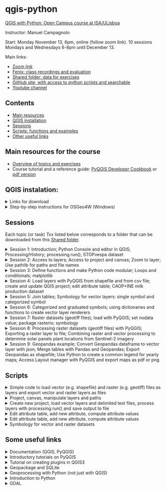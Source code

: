 # qgis-python

[QGIS with Python: Open Campus course at ISA/ULisboa](https://www.isa-opencampus.pt/qgis-com-python)

Instructor: Manuel Campagnolo

Start: Monday November 13, 6pm, online (follow zoom link). 10 sessions Mondays and Wednesdays 6-8pm until December 13.

Main links:
* [Zoom link](https://videoconf-colibri.zoom.us/j/98394607195)
* [Fenix: class recordings and evaluation](https://fenix.isa.ulisboa.pt/courses/qwp-846413499991001)
* [Shared folder: data for exercises](https://ulisboa-my.sharepoint.com/:f:/g/personal/mlc_office365_ulisboa_pt/ElM7jQ_b__lEkznQ6mVRuhsBESim1iSIdK0v_7kXgvHw6A?e=UFWqMh)
* [GitHub site, with access to python scripts and searchable](https://github.com/isa-ulisboa/qgis-python)
* [Youtube channel](https://www.youtube.com/@qgisiwthpython)
  
## Contents

* [Main resources](#main-resources-for-the-course)
* [QGIS installation](#qgis-instalation)
* [Sessions](#sessions)
* [Scripts: functions and examples](#scripts)
* [Other useful links](#some-useful-links)

## Main resources for the course 

* [Overview of topics and exercises](overview_pyqgis_geopandas_rasterio.pdf)
* Course tutorial and a reference guide: [PyQGIS Developer Cookbook](https://docs.qgis.org/3.28/en/docs/pyqgis_developer_cookbook/index.html) or [pdf version](https://docs.qgis.org/testing/pdf/en/QGIS-testing-PyQGISDeveloperCookbook-en.pdf)

## QGIS instalation:
<details markdown="block">

  <summary> Links for download</summary>
  
*  **Windows**: Follow instructions for [installing QGIS via the OSGeo4W distribution manager](https://www.e-education.psu.edu/geog489/node/2294). You can also follow the video [install QGIS via OSGeo4W](https://www.youtube.com/watch?v=jtHnqvfa6is).
*  **MacOS**: Follow instructions from [Download QGIS](https://www.qgis.org/en/site/forusers/download.html)

</details>

<details markdown="block">
  
<summary> Step-by-step instructions for OSGeo4W (Windows)</summary>

Below are included step-by-step instruction for installing QGIS through OSGeo4W (Windows) and using OSGeo4W shell to install Python packages:
1. Downloading and installing QGIS (instructions for installing QGIS via the OSGeo4W distribution manager). [geog489](https://www.e-education.psu.edu/geog489/node/2294)
  - 1st: go to [download](https://qgis.org/en/site/forusers/download.html) and download OSGeo4W Network installer (Window users)
  - 2nd: execute the downloaded file `osgeo4w-setup.exe` (follow instructions in [https://www.e-education.psu.edu/geog489/node/2294](https://www.e-education.psu.edu/geog489/node/2294)): this will take some time. Files will be typically installed in `C:\OSGeo4W`. Note: to uninstall OSGeo4W, run `osgeo4w-setup.exe` and choose advanced installation and choose the packages you want to uninstall (can choose all). Then delete OSGeo4W folder.
  - Important files that are created during installation:
    - `C:\OSGeo4W\OSGeo4W.bat` - This opens the OSGeo4W shell that can be used for executing python scripts from the command line.
    - `C:\OSGeo4W\bin\qgis-ltr-bin.exe` - This is the main QGIS executable that you need to run for starting QGIS 3.
    - Obs: we will execute scripts directly in QGIS, so the OSGeo4W shell (windows key+ OSGeo4W shell) will only be needed to install Python packages (see below).
2. To run the Python interpreter from the OSGeo4W shell one should execute `python-qgis-ltr` (you can exit with `quit()`).
  - [Installing pip](https://pip.pypa.io/en/stable/installation/): most likely not necessary since it should be included in the above installation
  - Installing a Python package that is not included in OSGeo4W: for example, install package `sklearn` (package for Data Science not included in OSGeo4W): 
    - 1st: open OSGeo4W shell (`window key` + `osgeo4w shell`);  
    - 2nd: execute `python -m pip install --user sklearn` in the OSGeo4W shell; 
    - 3rd: in the python console of QGIS do `import sklearn` to verify that it is loaded correctly (i.e. there is no error message)
    - Exercise: install package haversine (distances over the sphere).

</details>

## Sessions

Each topic (or task) *Txx* listed below corresponds to a folder that can be downloaded from this [Shared folder](https://ulisboa-my.sharepoint.com/:f:/g/personal/mlc_office365_ulisboa_pt/ElM7jQ_b__lEkznQ6mVRuhsBESim1iSIdK0v_7kXgvHw6A?e=UFWqMh). 

<details markdown="block">

  <summary>Session 1: Introduction; Python Console and editor in QGIS; Processing/History; processing.run(); STOPvespa dataset</summary>
  
  - Introduction to PyQGIS
  - T01: this first exercise uses two vector datasets, one that is loaded from a `shapefile` that represents Portuguese counties, and a point dataset (STOPvespa of locations of Asian hornet nests) that is read from a `csv` file. The goal is to load and visualize the data, and create a QGIS project "by hand"; Create the first script in Python to perform some simple operations: `extract by expression` and `extract by location`. To do this, one first execute the operations with tools in Processing/Toolbox, and then use Processing/History to copy the respective commands to the Python editor in the appropriate order. This is described in the first playlist in the [@qgisiwthpython Youtube channel](https://www.youtube.com/@qgisiwthpython).

</details>

<details markdown="block">
<summary>Session 2: Access to layers; Access to project and canvas; Zoom to layer; Use pathlib for paths and file names</summary>

  - T02: It is assumed that the project `stopvespa.qgz` is loaded in QGIS before running the script. The goal is to access the QGIS project programmatically with PyQGIS. The script includes code to access and read a project, access the QGIS canvas, set the project coordinate reference system, list layers in canvas or project, refresh canvas, access a layer by name, change the layer name, extract the extent of a layer, zoom to layer, read the layer's id, access the `layerTreeRoot` and the available `QgsLayerTreeLayer`, and toggle layer visibility.
  - T03: It is assumed that the project `stopvespa.qgz` is loaded in QGIS before running the script. The ultimate goal is to be able to change the orders of layer in the *Layers panel* programatically with PyQGIS. To do this, one needs to access the `QgsLayerTree` instance (root) and then, access and individual layer with a `QgsLayerTreeLayer` object. Finally, one needs to be able to clone, insert and remove object of class `QgsLayerTreeLayer` in the root. It is shown how to save changes in the project with action `mActionSaveProject`. The script also show how to create a second canvas in QGIS.
  - T05: It is assumed that the project `stopvespa.qgz` is loaded in QGIS before running the script. The script shows how to export a QGIS vector layer as shapefile.
  - T06: It is assumed that the project `stopvespa.qgz` is loaded in QGIS before running the script. The goal is to improve T02 in order to use paths relative to the project file location, use memory layers for intermediate results, save the final layer as file, use a variable (D) that defines the diameter threshold for the problem of determining the counties where nests larger than D occur. Module `Path` from package `pathlib` is used to manage paths and file names.

</details>

<details markdown="block">
  <summary>Session 3: Define functions and make Python code modular; Loops and conditionals; matplotlib </summary>

  - T07: It is assumed that the project `stopvespa.qgz` is loaded in QGIS before running the script. The goal is to define functions and make code in T06  more compact and modular.
  - T08: It is assumed that the project `stopvespa.qgz` is loaded in QGIS before running the script. Again, it is explored how to define functions and make the script more modular. Create a separate file `my_functions.py` to store functons and load that file from the script. Simplify the code for the STOPvespa problem and organize the script by defining the main chunk of code with `def main():` and then calling it with `main()`. Create a loop over wasp nest diameters and plot results with Python package `matplotlib`. 
  
</details>

<details markdown="block">
  <summary>Session 4: Load layers with PyQGIS from shapefile and from csv file; create and update QGIS project; edit attribute table; CAOP+INE milk production dataset</summary>
  
  - T04: The goals of this script are creating and saving a new project. The script reads a shapefile as QGIS vector layer, changes the layer encoding, and reads a `csv` file as a text delimited QGIS layer.
  - T09: The goals are the same as T04, but with different data sets, and a more compact code. The new data set includes the location of Portuguese counties (CAOP) and a table of  Milk production per county from INE. In this case the csv file does not have coordinates while the one in T04 has. Therefore, the parameters for reading the `csv` file are different in T04 and T09.
  - T10: Extend T09 to `edit` and `join` attribute tables with PyQGIS. Namely, the script shows how PyQGIS can be used to edit the attribute table with `QgsField` and `addAttribute`. Check with `dataProvider().capabilitiesString()` if the attribute table can be edited. Access features and attributes with `getFeatures()`.
    
</details>

<details markdown="block">
  <summary>Session 5: Join tables;  Symbology for vector layers: single symbol and categorized symbol</summary>
  
  - T11: The data sets are again CAOP and a milk production table. The script shows how to join tables with `native:joinattributestable` to pass the values of milk production to the attribute table of the spatial dataset CAOP.
  - The appearance of the layer is given by `layer.renderer()`: this includes symbols associated to the layer. Symbols are classes which take care of drawing of visual representation of features, while renderers determine what symbol will be used for a particular feature. Symbols are generated from classes `QgsMarkerSymbol`, `QgsLineSymbol` and `QgsFillSymbol` depending on the geometry of the feature. See the following table for the combinations of geometries and types for single, categorized and graduated renderers [geometry vs type](vector_layers_symbols.png).
  - T12: The CAOP data set is rendered with `QgsSingleSymbolRenderer`. The script shows how to change vector layer symbology -- color, transparency, stoke_width, etc -- for single symbols.
  - T13: The goal is to change the legend to show which are the counties that produce milk and the ones that don't. In order to do this, one need to create a new categorical variable that gives that information. This is done by creating a new attribute with `QgsField` and  `addAttribute`. Then, the values for the new attribute are computed by visiting the attribute table with `getFeatures()`.
  - T14 is the continuation of T13 and focus on the creation of the renderer to change the layer's symbology. It is created with `QgsCategorizedSymbolRenderer` and uses the new categorized variable defined in T13. 
  
</details>

<details markdown="block">
  <summary>Session 6: Categorized and graduated symbols; using dictionaries and functions to create vector layer renderers</summary>
  
  - T15, an improvement of T14. A dictionary is created to hold the categories for the renderer. Therefore, one can create a dictionary with an arbitrary number of categories and call a function to convert that dictionary into a renderer to change the layer's legend.
  - T16: Graduated symbols. In this example, we use a color ramp similarly to what is done "by hand" in QGIS. One can choose the color ramp, the number of classes and the classification method as in the symbology interface for graduated symbols. The code to define the  renderer is encapsulated in a function.
  - T17, an improvement of T16: since the INE milk production data set includes different types of milk, this scripts contains PyQt5 widgets to interact with the user so the user can choose which type of milk to use for the legend. `QInputDialog.getItem` is used to create a drop-down menu; `QMessageBox.question` is used to ask a yes/no question and store the answer; `QMessageBox.information`is used to convey information to the user through message boxes in QGIS.
  - T18:  Graduated symbols again, but this time a dictionary is created to hold each range of values of the attribute, the labels, etc, making the renderer more flexible than in T16.
  - T19: Graduated symbols still as in T18, but now, instead of creating a dictionary from scratch, there is a function that creates the dictionary. In this example, the function creates a dictionary with N ranges, where N is given by Sturges rule, and the symbol for each range is defined from a given colormap, with a formatted label. This approach provides increased flexibility in creating a graduated symbology.
  
</details>

<details markdown="block">
  <summary>Session 7: Raster datasets (geotiff files); load with PyQGIS; set nodata value; package rasterio; symbology </summary>
  
  - T20: Read single band geotiff file (DEM) with `iface.addRasterLayer`; Extract information about layer (width, height, extent, nodata value); Set nodata value for layer; Contrast enhancement.
  - T21: As an alternative to using PYQGIS as in T20, the raster file can be opened and processed with Python package `rasterio`; Create histogram; Set nodata value with rasterio; Export raster with rasterio; Note that there is no direct way to convert a rasterio raster object into a QGIS raster layer.
  - T22: This is a continuation of T20 with the same DEM dataset; Instead of creating a gray symbology (default), one can create a `QgsSingleBandPseudoColorRenderer` and render the raster with colors.
  - T23: The input is a multiband raster (Sentinel 2 image with four 10 m resolution spectral bands); Load file and create a raster layer; Compute band statistics with PyQGIS;  Create color composites with PyQGIS and contrast enhancement (e.g. mean +/- standard error range)
  
</details>


<details markdown="block">
  <summary>Session 8: Processing raster datasets (geotiff files) with PyQGIS; Exporting a raster layer to file; Combining raster and vector processing to determine solar panels plant locations from Sentinel-2 imagery</summary>
  
  - T24: Clip raster (Sentinel-2 multiband image) by vector layer (county Alcoutim extracted from CAOP) with `gdal:cliprasterbymasklayer` (see two first operations in [this diagram](diagram_exercise_alcoutim.pdf)); Save raster layer as geotiff file with PyQGIS `QgsRasterFileWriter`.
  - T25: Consider the problem of determining the location of solar panels by analyzing Sentinel-2 10 m imagery with PyQGIS; Create script in PyQGIS to implement the sequence of steps in [this diagram](diagram_exercise_alcoutim.pdf) and obtain a vector layer with the approximate extension of industrial solar panels.
  
</details>


<details markdown="block">
  <summary>Session 9: Geopandas example; Convert Geopandas dataframe to vector layer with json; Merge tables with Pandas and Geopandas; Export Geopandas as shapefile; Use Python to create a common legend for yearly maps; Access Layout manager with PyQGIS and export maps as pdf or png</summary>
  
  - T26: Package **Geopandas** is an extension of the widely used **Pandas** package for data frames (tables). Geopandas tables have a special column called **geometry** that stores the geometry of the respective feature. With this short example, it is shown how to read a shapefile with Geopandas, how to perform simple manipulation of the data and do some geoprocessing, and how to convert a Geopandas dataframe into a QGIS vector layer for easy visualization and further processing in QGIS.
  - T27: The goal of the exercise is to join by attributes a shapefile of counties and a table of wine production from each county. This could be done as in T11 with PyQGIS using tool `native:joinattributestable`. Here, instead, the shapefile and the tables are read with Pandas and Geopandas, and the tables are preprocessed with Pandas and merged with `merge`. Finally, the resulting merged table with geometries and wine production values is exported to a *shapefile* using Geopandas.
  - T28: The goal of the exercise is to create a common legend for the wine production for all available years. The distribution of production values is very skewed so equal class intervals are not ideal. It would be easy to create a separate legend for each year as in T19 which uses Jenks to define the ranges of N classes for a graduated symbology. However, the legends for the different years would not be comparable since ranges would be different. In this example, a common symbology is created for all years. This is done by reading the data with Geopandas, and using Python `Jenkspy` package to compute the Jenks breaks and create a unique dictionary of ranges for the wine production values of all years.  That dictionary is then used to create the graduated symbology renderer for the vector layer in QGIS that represents the production for each  specific year. To help visualizing the evolution of wine production along the years, the script also turns on/off the visibility of each layer as in T02.
  - T29: This script re-uses a large part of the code from T28 but creates the legend for a single year. The goal is to create automatically map outputs in format `pdf` or `png` with map, legend, scale bar and title. This can be easily generalized to create a file per year, with all maps sharing the same legend. The script shows how PyQGIS has access to the QGIS Layout Manager.

</details>



## Scripts

<details markdown="block">
  <summary>Simple code to load vector (e.g. shapefile) and raster (e.g. geotiff) files as layers and export vector and raster layers as files </summary>

  - Create empty project:
    ```
    QgsProject.instance().clear()
    ```
  - Load shapefile as QGIS vector layer:
    ```
    # fn is the path to the file (e.g. with extension .shp)
    mylayer=iface.addVectorLayer(str(fn),'layer_name','ogr')
    ```
  - Load shapefile as *memory* QGIS vector layer:
    ```
    # fn is the path to the file (e.g. with extension .shp)
    mylayer=QgsVectorLayer(str(fn),"", "ogr")
    mylayer.selectAll()
    clone_layer = processing.run("native:saveselectedfeatures", {'INPUT': mylayer, 'OUTPUT': 'memory:'})['OUTPUT']
    mylayer.removeSelection()
    clone_layer.setName('layer_name')
    QgsProject().instance().addMapLayer(clone_layer)
    ```
  - Load geotiff as QGIS raster layer:
    ```
    # fn is the path to the file (e.g. with extension .tif)
    mylayer=iface.addRasterLayer(fn,'layer_name','gdal')
    ```
  - Load openstreetmaps (OSM) as QGIS raster layer:
    ```
    uri_OSM = 'type=xyz&url=https://tile.openstreetmap.org/{z}/{x}/{y}.png&zmax=19&zmin=0'
    iface.addRasterLayer(uri_OSM, "OpenStreetMap", "wms")
    ```
  - Save QGIS vector layer as shapefile:
    ```
    # fn is the path to the output file (e.g. with extension .shp)
    processing.run("native:savefeatures", {'INPUT':mylayer, 'OUTPUT':fn})
    ```
  - Save QGIS vector layer as shapefile (2nd alternative):
    ```
    # fn is the path to the output file (e.g. with extension .shp)
    # Driver name and encoding
    options = QgsVectorFileWriter.SaveVectorOptions()
    options.driverName = 'ESRI Shapefile'
    options.fileEncoding = 'UTF-8'
    # instance of QgsCoordinateTransformContext
    context = QgsProject.instance().transformContext()
    # write to file
    QgsVectorFileWriter.writeAsVectorFormatV3(mylayer, fn, context,options)
    ```
  - Export QGIS raster layer as geotiff:
    ```
    # fn is the path to the output file (e.g. with extension .tif)
    pipe = QgsRasterPipe()
    pipe.set(mylayer.dataProvider().clone())
    file_writer = QgsRasterFileWriter(str(fn))
    file_writer.writeRaster(pipe, mylayer.width(), mylayer.height(), mylayer.extent(), mylayer.crs())
    ```
  - Convert geopandas dataframe to QGIS vector layer:
    ```
    # gdf is a geopandas dataframe
    mylayer = QgsVectorLayer(gdf.to_json(),'layer_name',"ogr")
    QgsProject.instance().addMapLayer(mylayer)
    ```

</details>


<details markdown="block">
  <summary>Project, canvas, manipulate layers and paths</summary>

  Below, **it is supposed that there is already a project loaded in QGIS with vector layers**. The scripts below allow to manipulate those layers, zoom to layer, remove layers from the project, etc.

  - Function that returns the path to the current project:
    ```
    def my_project_path(my_project):
        """
            output: Path to the folder where the project is
        """
        # If there is a project, mufolder will be location of the project
        if my_project.fileName()!='':
            print('project', Path(my_project.fileName()).stem ,  'loaded')
            return Path(my_project.homePath())
        else:
            print('No project available')
            return 0 # exits main if there is no project available
    ```
    
  - Function that returns a layer which name matches a layer in the current project:
    ```
    def my_find_layer(ln):
        """
            tries to find a project layer which name is ln
        """
        layers=QgsProject().instance().mapLayersByName(ln)
        if len(layers)>1:
            print('Warning: there is more than one layer with name',ln)
            return layers[0]
        if len(layers)==1:
            return layers[0]
        print('Warning: no matches for', ln)
        return None
    ```
  - Function that finds a layer which name contains the string "approx_ln":
    ```
    def my_find_approx_layer(approx_ln):
        """
            tries to find a layer which name includes approx_ln
        """
        layers=QgsProject().instance().mapLayers().values() # dictionairy of all layers
        for layer in layers:
            ln=layer.name()
            if approx_ln in ln: # True if the layer name contains approx_ln
                return my_find_layer(ln)
        return None # in case no match is found
    ```
  - Function to zoom to the layer which name is layer_name:
    ```
    def my_zoom_to_layer(layer_name):
        """
            input: layer name
            works if the project crs is compatible with extent of the input layer
        """
        # Access layer in project if it exists
        mylayers=QgsProject().instance().mapLayersByName(layer_name)
        # mylayer is the first in the returned list
        if mylayers:
            mylayer=mylayers[0]
            # setproject CRS so it is the same as mylayer.crs()
            QgsProject.instance().setCrs(mylayer.crs())
            # Determine extent
            extent = mylayer.extent()
            iface.mapCanvas().setExtent(extent) 
            iface.mapCanvas().refresh()
    ```
  - Function that removes a layer from the project:
    ```
    def my_remove_layer(layer):
        """
            removes layer from project
        """
        if layer in QgsProject().instance().mapLayers().values():
            QgsProject().instance().removeMapLayer(layer.id())
    ```
</details>

<details markdown="block">
  <summary>Create new project, load vector layers and delimited text files, process layers with processing.run() and save output to file</summary>

  Functions below allow to process layers with `processing.run` and execute tools from QGIS processing toolbox. The best pratice while processing data consists in creating temporary layers until the final reult is obtained. Then, the final layer can be exported as a file (e.g. *shapefile*).
  - Function that creates an empty project, with a name and saves it to a qgz file:
    ```
    def my_create_project(my_folder,project_name):
        """
            Create new project, set title, and save
        """
        my_project=QgsProject.instance() # QgsProject
        my_project.clear() # Clear project 
        my_project.setTitle(project_name)
        project_file=str(my_folder/project_name)+'.qgz'
        # Save project to file
        my_project.write(project_file) # 
    ```
  - Function that reads a vector file, and adds to the project a clone of that file as a 'memory' layer:
    ```
    def my_add_to_memory_vector_layer_from_shapefile(fn,ln):
        """
             add and name vector layer from file
             fn: string: path_to_file
             ln: string: output layer name
             output: layer copied to memory layer
        """
        mylayer=QgsVectorLayer(str(fn),"", "ogr")
        mylayer.selectAll()
        clone_layer = processing.run("native:saveselectedfeatures", {'INPUT': mylayer, 'OUTPUT': 'memory:'})['OUTPUT']
        mylayer.removeSelection()
        clone_layer.setName(ln)
        QgsProject().instance().addMapLayer(clone_layer)
        return clone_layer
    ```
  - Function that reads a delimited text file (e.g. csv or txt), sets encoding to 'utf-8' and adds it as a layer to the project:
    ```
    def my_add_layer_from_csv(fn,ln,params):
        """
            reads csv file and adds to project
        """
        # create uri as string
        uri=fn.as_uri()+params
        # create and load layer
        mylayer = QgsVectorLayer(uri, '' , "delimitedtext")
        # encoding
        provider=mylayer.dataProvider()
        if provider.encoding()!='UTF-8':
            mylayer.dataProvider().setEncoding('UTF-8')
        # set name
        mylayer.setName(ln)
        # add to project
        QgsProject().instance().addMapLayer(mylayer)
        return mylayer
    ```
    An example of a call to this function (T11):
    ```
    params_ine='?delimiter=;&detectTypes=yes&geomType=none'
    ine=my_add_layer_from_csv(fn,'INE',params_ine)
    ```
  - Function that executes QGIS tool from processing toolbox with *processing.run*:
    ```
    def my_processing_run(operation,ln_input,dict_params,layer_name):
        """ 
            function to execute processing.run from a list of parameters
            it creates a temporary output (in memory)
            ln_input is either the input layer or the name (a string) of the input layer
            dict_params: dictionary with operation parameters except 'INPUT' and 'OUTPUT'
            layer_name: name for the output layer
            output: output QgsVectorLayer
        """
        dict_params['INPUT']=ln_input
        dict_params['OUTPUT']=QgsProcessing.TEMPORARY_OUTPUT
        mylayer=processing.run(operation,dict_params)['OUTPUT']
        mylayer.setName(layer_name)
        QgsProject().instance().addMapLayer(mylayer)
        return mylayer
    ```
    Example of a call to this function (T08):
    ```
    params={'PREDICATE':[1], 'INTERSECT':vespa_D}
    conc_D=my_processing_run("native:extractbylocation", caop, params, ln)
    ```
  - Function that exports a temporary layer to a file (e.g. a *shapefile*):
    ```
    def my_export_layer_as_file(vlayer,fn):
        """ 
            inputs: vector layer and path to output file
        """
        if isinstance(vlayer,QgsVectorLayer):
            # file path is converted into a string
            processing.run("native:savefeatures", {'INPUT':vlayer, 'OUTPUT':str(fn)})
    ```
</details>

<details markdown="block">
  <summary>Edit attribute table, add new attribute, compute attribute values</summary>

  Often, we need to make changes on vector layers in QGIS. Vector layers have attributes (aka fields) that correspond to the *columns* of the layer's **attribute table**. There is one special field which is the **geometry** and contains the geometry of each feature of the layer. The features correspond to the *rows* of the attribute table. Each feature has therefore a geometry (unless the layer is just a non spatial regular table) and has values for all attributes. 
  
  PyQGIS provides methods to add new attributes to the attribute table with `layer.addAttribute(fld)` where `fld` is an object of class `QgsField`. It also provides a method to delete attributes, with `layer.deleteAttribute(index_of_the_field)`. After changes are made, the layer needs to be updated with `layer.updateFields()`.
  
   To iterate over all features from a layer, on can use the *for loop* `for feat in layer.getFeatures():`. Then, the value of some attribute is accessible with `feat['attribute name']`. One can also add a new feature to the attribute table with `layer.addFeature(feat)` where `feat` is an object of class `QgsFeature`, or remove a feature with `layer.deleteFeature(id_of_the_feature)`. The geometry of some feature can be set or changed with `feat.setGeometry(geom)`or `layer.changeGeometry(id_of_the_feature,geom)`, where `geom`is an object of class `QgsGeometry`. After changes are made, the feature needs to be updated with `layer.updateFeature(feat)`.

</details>

<details markdown="block">
  <summary>Edit attribute table, add new attribute, compute attribute values</summary>

  
  - Function that edits a vector layer and computes the values of one field as a function of the values of the other field (T10):
    ```
    def my_INE_preprocessing(layer):
        """
        Edits the vector layer and make some changes to it
        The goal is to compute the values of attribute di_co from the values of attribute NUTS_2013
        Only the values of NUTS_2013 with maximum length are of interest (those are the counties)
        """
        # 1st: determine maximum length of NUTS_2013
        maxDigits=0
        for feat in layer.getFeatures():
            if len(feat['NUTS_2013']) > maxDigits:
               maxDigits=len(feat['NUTS_2013'])
        
        # 2nd: for those, compute and store new 4-digit code (last 4 digits) in di_co
        with edit(layer):
            for feat in layer.getFeatures():
                if len(feat['NUTS_2013']) == maxDigits:
                    feat['di_co'] = feat['NUTS_2013'][-4:] # last 4 digits
                    # “update-after-change”
                    res=layer.updateFeature(feat) # 'res' to be silent
        # return output layer
        return layer
    ``` 
  - Function that adds a field to a layer and computes the values for that field as a function of the values of an existing field (T13):
    ```
    def my_add_string_attribute_and_compute_value(layer):
        '''
        input: layer
        creates a new field called 'produces' and computes its values from the values of an existing field 'Total'
        '''
        # Create new categorized attribute 'produces' with values 'yes' or 'no'
        fld=QgsField('produces',QVariant.String)
        with edit(layer):
            layer.addAttribute(fld) 
            layer.updateFields()
            for feat in layer.getFeatures():
                if feat['Total'] == 0:
                    feat['produces'] = 'no' 
                else:
                    feat['produces'] = 'yes' 
                # “update-after-change”
                layer.updateFeature(feat) # 'res' to be silent
                return layer
    ```
</details>

<details markdown="block">
  <summary>Symbology for vector and raster datasets</summary>

  - Function that creates a categorized legend for a vector layer from a dictionary; and function that creates a dictionary 
    ```
    def create_categorized_legend(vlayer,attrib,dict):
        '''
        input: 
        1.layer to render, 
        2. string: attribute to use, 
        3. dictionary for the legend where the key is the value the attribute takes, and the values are the class label (a string), the color (QColor object), and the opacity (float)
        no output
        '''
        # create categories from mydict
        categories=[] # empty list
        for myvalue, (mylabel,myQcolor, myopacity) in dict.items():
            mysymbol=QgsSymbol.defaultSymbol(vlayer.geometryType())
            mysymbol.setColor(myQcolor)
            mysymbol.setOpacity(myopacity)
            cat=QgsRendererCategory(myvalue, mysymbol, mylabel)
            categories.append(cat)
        # create renderer
        renderer = QgsCategorizedSymbolRenderer(attrib, categories)
        vlayer.setRenderer(renderer)
        # Refresh layer
        vlayer.triggerRepaint()
    ```
    Below, is a example of a function that creates a dictionary of random colors.
    ```
    def create_random_categorized_dict(myListValues,colorMin=0,colorMax=255,opacity=1):
        '''
        function that creates dictionary from list of values
        '''
        import random
        myDict={} # initialize
        # creates dictionary: one entry per value in myListValues
        for val in myListValues:
            val = str(val) # to be sure it is a string
            myR=random.randint(colorMin,colorMax) 
            myG=random.randint(colorMin,colorMax)
            myB=random.randint(colorMin,colorMax)
            myQColor=QColor(myR,myG,myB)
            # insert a new entry to the dictionary
            myDict.update({val : (val,myQColor,opacity)})
        return myDict
    ```
    - Function that creates a symbology for a single band raster layer.

    ```
    def create_raster_ramp_legend(lyr,dict, type='Linear'):
        ''' 
        legend for raster 
        type is 'Linear' (interpolated ramp, by default), 'Discrete', 'Exact',...
        inputs: layer and dictionary with label: (color, limit)
        '''
        s = QgsRasterShader()
        # Instantiate the specialized ramp shader object:
        c = QgsColorRampShader()
        # Name a type for the ramp shader. 
        if (type=='Linear'): c.setColorRampType(QgsColorRampShader.Interpolated)
        if (type=='Discrete'): c.setColorRampType(QgsColorRampShader.Discrete)
        if (type=='Exact'): c.setColorRampType(QgsColorRampShader.Exact)
        # Create a list hold our color ramp definition:
        i = []
        # Populate the list with color ramp color values for each range:
        for label, (color, limit) in dict.items():
            i.append(QgsColorRampShader.ColorRampItem(limit, color, label)) 
        # Assign the color ramp to our shader:
        c.setColorRampItemList(i)
        # Tell the generic raster shader to use the color ramp:
        s.setRasterShaderFunction(c)
        #Next we create a raster renderer object with the shader:
        ps = QgsSingleBandPseudoColorRenderer(lyr.dataProvider(), 1, s)
        # Assign the renderer to the raster layer:
        lyr.setRenderer(ps)
        #Finally we add the layer to the canvas to view it:
        lyr.triggerRepaint()
        # Should not be necessary
        iface.layerTreeView().refreshLayerSymbology(lyr.id())
        return lyr
    ```
</details>

## Some useful links
<details markdown="block">
  <summary> Documentation (QGIS, PyQGIS) </summary>

  * (main resource: tutorial and a reference guide) PyQGIS Developer Cookbook. [https://docs.qgis.org/3.28/en/docs/pyqgis_developer_cookbook/index.html](https://docs.qgis.org/3.28/en/docs/pyqgis_developer_cookbook/index.html) or [https://docs.qgis.org/testing/pdf/en/QGIS-testing-PyQGISDeveloperCookbook-en.pdf](https://docs.qgis.org/testing/pdf/en/QGIS-testing-PyQGISDeveloperCookbook-en.pdf)
  * Documentation for QGIS (also accessible through QGIS Python editor). [https://docs.qgis.org/3.28/en/docs/index.html](https://docs.qgis.org/3.28/en/docs/index.html)
  * QGIS Python API:  [https://qgis.org/pyqgis/master/core/index.html](https://qgis.org/pyqgis/master/core/index.html)

</details>

<details markdown="block">
  <summary> Introductory tutorials on PyQGIS </summary>
  
1. Broad range tutorials:
  * PyQGIS 101: Introduction to QGIS Python programming for non-programmers. [https://anitagraser.com/pyqgis-101-introduction-to-qgis-python-programming-for-non-programmers/](https://anitagraser.com/pyqgis-101-introduction-to-qgis-python-programming-for-non-programmers/)
  * Tutorial on QGIS 3 programming with Python (PyQGIS): [https://www.geodose.com/p/pyqgis.html](https://www.geodose.com/p/pyqgis.html)
  * QGIS Tutorials and Tips (with section on PyQGIS): [https://www.qgistutorials.com/en/index.html](https://www.qgistutorials.com/en/index.html)
  * Customizing QGIS with Python (Full Course Material) 3.16: [https://courses.spatialthoughts.com/pyqgis-in-a-day.html](https://courses.spatialthoughts.com/pyqgis-in-a-day.html)
  * QGIS Python course by Victor Olaya: [https://github.com/volaya/qgis-python-course](https://github.com/volaya/qgis-python-course)
  * Automating QGIS3 with Python: [https://www.udemy.com/course/automating-qgis-3xx-with-python/learn/lecture/15679972#overview](https://www.udemy.com/course/automating-qgis-3xx-with-python/learn/lecture/15679972#overview)
  * QGIS Python Tutorial (Open source options PyQGIS Tutorial): [https://www.youtube.com/watch?v=X-LvGvNor4E](https://www.youtube.com/watch?v=X-LvGvNor4E)
  * Course Unleash QGIS with Python, 2nd edition: [https://github.com/manuelcampagnolo/PyQGIS_2nd_edition](https://github.com/manuelcampagnolo/PyQGIS_2nd_edition)
  
2. More specific topics:
  * PyQGIS: Create and Print a Map Layout with Python: [https://opensourceoptions.com/pyqgis-create-and-print-a-map-layout-with-python/](https://opensourceoptions.com/pyqgis-create-and-print-a-map-layout-with-python/)
  * Symbolizing Vector and Raster Layers (2015): [https://www.gislounge.com/symbolizing-vector-and-raster-layers-qgis-python-programming-cookbook/](https://www.gislounge.com/symbolizing-vector-and-raster-layers-qgis-python-programming-cookbook/)
  * An Intro to the Earth Engine Python API [https://github.com/google/earthengine-community/blob/master/tutorials/intro-to-python-api/index.ipynb](https://github.com/google/earthengine-community/blob/master/tutorials/intro-to-python-api/index.ipynb)

</details>

<details markdown="block">
  <summary>  Tutorial on creating plugins in QGIS3 </summary>
  
* [https://www.qgistutorials.com/en/docs/3/building_a_python_plugin.html](https://www.qgistutorials.com/en/docs/3/building_a_python_plugin.html)
</details>

<details markdown="block"> 
  
  <summary> Geopackage and SQLite </summary>

* How to create and populate a geopackage in QGIS ([video](https://www.youtube.com/watch?v=rLLP7NImZsU))
* [Load geopackage layers with PyQGIS](https://anitagraser.com/pyqgis-101-introduction-to-qgis-python-programming-for-non-programmers/pyqgis-101-creating-functions-to-load-geopackage-layers/)
* [How do I do that in SpatialLite and SQLite](https://www.researchgate.net/profile/Arthur-Lembo/publication/313236676_How_do_I_do_that_in_SpatiaLiteSQLite_Illustrating_Classic_GIS_Tasks/links/5893493645851563f828e2de/How-do-I-do-that-in-SpatiaLite-SQLite-Illustrating-Classic-GIS-Tasks.pdf?_sg%5B0%5D=KV_noEuBaQYN_lsdLb8UHcCU0q0Qg1eb6XEsV_zS-EAJdcQ5lGHcDAp07kzuH8bY-ylR1EQmc_JzCwPeMFvO8w.sAO2zeigLecEIg79M9A8H-I8Xqnwkbd1eMEgq8M75MJIbEFy-VC2q_-NnURsSRpRZoxHXhXC8S1oj449J0l5Mw&_sg%5B1%5D=92xoHnfLzUsK1DLwsPzVTrFWy9wjdsZDvdkFL0Kcnur_fQCQSp09YG44puo5ezPLQdMA-M0KWKjbm34fx87kiuvNZ2r1nslGjaPYOxOWTbKJ.sAO2zeigLecEIg79M9A8H-I8Xqnwkbd1eMEgq8M75MJIbEFy-VC2q_-NnURsSRpRZoxHXhXC8S1oj449J0l5Mw&_iepl=) (many examples of spatial SQL queries)

</details>

<details markdown="block">
<summary> Geoprocessing with Python (not just with QGIS) </summary>
  
* Geocomputation with Python: [https://py.geocompx.org/](https://py.geocompx.org/). Note: if you have experience on geocomputation with R, check out [https://geocompx.org/](https://geocompx.org/) and the post [https://geocompx.org/post/2023/ogh23/](https://geocompx.org/post/2023/ogh23/) on "Geographic data analysis in R and Python: comparing code and outputs for vector data"
* [PyGIS - Open Source Spatial Programming & Remote Sensing](https://pygis.io/docs/a_intro.html); geowombat; geopandas; rasterio
* There are many available courses on geocomputation with Python, that explore the appropriate Python packages.
</details>

<details markdown="block">
<summary> Introduction to Python </summary>
  
* W3schools: [https://www.w3schools.com/python/exercise.asp](https://www.w3schools.com/python/exercise.asp)
* [Python Programming Beginner Tutorials by Corey Schafer](https://www.youtube.com/playlist?list=PL-osiE80TeTskrapNbzXhwoFUiLCjGgY7):

</details>

<details markdown="block">
<summary>GDAL</summary>
  
* An Introduction to GDAL: [https://www.youtube.com/watch?v=N_dmiQI1s24](https://www.youtube.com/watch?v=N_dmiQI1s24)
</details>
